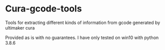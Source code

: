 # Cura-gcode-tools

Tools for extracting different kinds of information from gcode generated by ultimaker cura

Provided as is with no guarantees.
I have only tested on win10 with python 3.8.6

